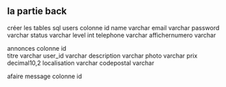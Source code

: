 ## la partie back
créer les tables sql
users 
colonne 
id
name                varchar
email               varchar
password            varchar
status              varchar
level               int
telephone           varchar
affichernumero      varchar

annonces
colonne
id                  
titre               varchar
user_id             varchar
description         varchar
photo               varchar
prix                decimal10,2
localisation        varchar
codepostal          varchar

afaire
message
colonne
id
